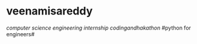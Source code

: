 # veenamisareddy
_computer science engineering_
*internship*
$coding and hakathon$
#python for engineers#
